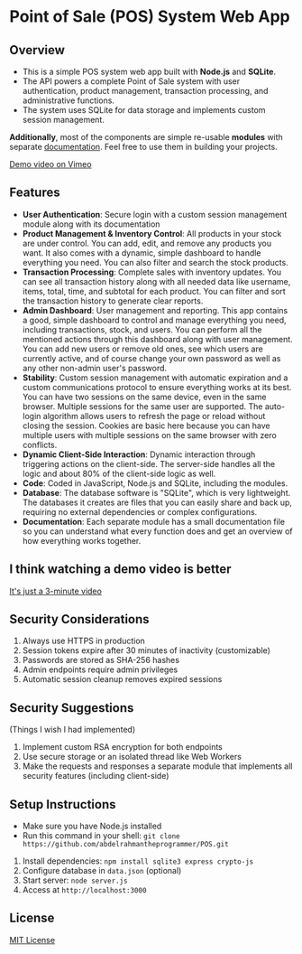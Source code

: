 # Point of Sale (POS) System Web App

## Overview

- This is a simple POS system web app built with **Node.js** and **SQLite**.
- The API powers a complete Point of Sale system with user authentication, product management, transaction processing, and administrative functions.
- The system uses SQLite for data storage and implements custom session management.

**Additionally**, most of the components are simple re-usable **modules** with separate [documentation](./documentations). Feel free to use them in building your projects.

[Demo video on Vimeo](https://vimeo.com/1101035736)

## Features

- **User Authentication**: Secure login with a custom session management module along with its documentation
- **Product Management & Inventory Control**: All products in your stock are under control. You can add, edit, and remove any products you want. It also comes with a dynamic, simple dashboard to handle everything you need. You can also filter and search the stock products.
- **Transaction Processing**: Complete sales with inventory updates. You can see all transaction history along with all needed data like username, items, total, time, and subtotal for each product. You can filter and sort the transaction history to generate clear reports.
- **Admin Dashboard**: User management and reporting. This app contains a good, simple dashboard to control and manage everything you need, including transactions, stock, and users. You can perform all the mentioned actions through this dashboard along with user management. You can add new users or remove old ones, see which users are currently active, and of course change your own password as well as any other non-admin user's password.
- **Stability**: Custom session management with automatic expiration and a custom communications protocol to ensure everything works at its best. You can have two sessions on the same device, even in the same browser. Multiple sessions for the same user are supported. The auto-login algorithm allows users to refresh the page or reload without closing the session. Cookies are basic here because you can have multiple users with multiple sessions on the same browser with zero conflicts.
- **Dynamic Client-Side Interaction**: Dynamic interaction through triggering actions on the client-side. The server-side handles all the logic and about 80% of the client-side logic as well.
- **Code**: Coded in JavaScript, Node.js and SQLite, including the modules.
- **Database**: The database software is "SQLite", which is very lightweight. The databases it creates are files that you can easily share and back up, requiring no external dependencies or complex configurations.
- **Documentation**: Each separate module has a small documentation file so you can understand what every function does and get an overview of how everything works together.

## I think watching a demo video is better
[It's just a 3-minute video](https://vimeo.com/1101035736)

## Security Considerations

1. Always use HTTPS in production
2. Session tokens expire after 30 minutes of inactivity (customizable)
3. Passwords are stored as SHA-256 hashes
4. Admin endpoints require admin privileges
5. Automatic session cleanup removes expired sessions

## Security Suggestions 
(Things I wish I had implemented)

1. Implement custom RSA encryption for both endpoints
2. Use secure storage or an isolated thread like Web Workers
3. Make the requests and responses a separate module that implements all security features (including client-side)

## Setup Instructions

- Make sure you have Node.js installed
- Run this command in your shell: `git clone https://github.com/abdelrahmantheprogrammer/POS.git`
1. Install dependencies: `npm install sqlite3 express crypto-js`
2. Configure database in `data.json` (optional)
3. Start server: `node server.js`
4. Access at `http://localhost:3000`

## License

[MIT License](./LICENSE)
